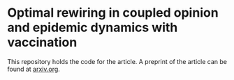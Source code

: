 # Optimal rewiring in coupled opinion and epidemic dynamics with vaccination

This repository holds the code for the article. A preprint of the article can be found at [arxiv.org](https://arxiv.org/abs/2305.02488).
